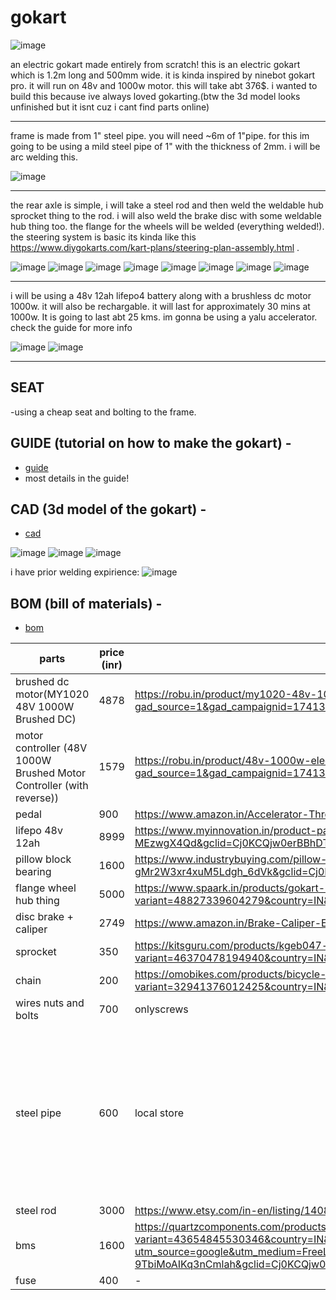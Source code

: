 # gokart

![image](https://github.com/user-attachments/assets/28825649-af80-4aaa-a721-d62e14c98028)

an electric gokart made entirely from scratch! this is an electric gokart which is 1.2m long and 500mm wide. it is kinda inspired by ninebot gokart pro. it will run on 48v and 1000w motor. this will take abt 376$. i wanted to build this because ive always loved gokarting.(btw the 3d model looks unfinished but it isnt cuz i cant find parts online)

---

frame is made from 1" steel pipe. you will need ~6m of 1"pipe. for this im going to be using a mild steel pipe of 1" with the thickness of 2mm. i will be arc welding this. 

![image](https://github.com/user-attachments/assets/cdd2d978-b8b7-432c-a208-fdc85f8fef1f)

---


the rear axle is simple, i will take a steel rod and then weld the weldable hub sprocket thing to the rod. i will also weld the brake disc with some weldable hub thing too. the flange for the wheels will be welded (everything welded!). the steering system is basic its kinda like this https://www.diygokarts.com/kart-plans/steering-plan-assembly.html .

![image](https://github.com/user-attachments/assets/11743bb5-2191-4ad1-93b8-42f2f4f824e6)
![image](https://github.com/user-attachments/assets/16e6af4b-e705-4d80-ae5c-9ad606fe9a18)
![image](https://github.com/user-attachments/assets/84a643fa-c8d4-47ab-bbd7-7d1176af8833)
![image](https://github.com/user-attachments/assets/18683f52-61df-490d-9924-3717ba691392)
![image](https://github.com/user-attachments/assets/3f1f1b0b-8488-48ed-bd54-7fccdc79f312)
![image](https://github.com/user-attachments/assets/fd5b127b-92c1-4bd8-b644-d7c966064f4c)
![image](https://github.com/user-attachments/assets/5809f60c-cf20-41a6-b2fc-80d0e6eb3fd1)
![image](https://github.com/user-attachments/assets/6d3a9daf-451a-42d3-b08d-11827b3ce80a)

---

i will be using a 48v 12ah lifepo4 battery along with a brushless dc motor 1000w. it will also be rechargable. it will last for approximately 30 mins at 1000w. It is going to last abt 25 kms. im gonna be using a yalu accelerator. check the guide for more info

![image](https://github.com/user-attachments/assets/12f13d8a-205f-41f1-809d-345ae465c790)
![image](https://github.com/user-attachments/assets/c9553607-0e18-4ab6-845e-e74599703e7a)


---

## SEAT
-using a cheap seat and bolting to the frame.

## GUIDE (tutorial on how to make the gokart) -
- [guide](https://docs.google.com/presentation/d/1KLbMqiQlSO5LmJ1qEjIzW0HaYhiOfqkQMV1bJqHJmUQ/edit?usp=sharing)
- most details in the guide!


## CAD (3d model of the gokart) - 
- [cad](https://a360.co/43lIhdm)

![image](https://github.com/user-attachments/assets/ab7aebe1-25c1-41ac-a766-6afc5724378b)
![image](https://github.com/user-attachments/assets/2e172096-387b-4491-b798-bc400338af28)
![image](https://github.com/user-attachments/assets/7ae0b8c9-1c10-4d2e-8531-664b1dd2a165)

i have prior welding expirience:
![image](https://github.com/user-attachments/assets/650b3076-6e30-460c-911f-2da147b555b0)



## BOM (bill of materials) -
- [bom](https://docs.google.com/spreadsheets/d/1LPSlbtKpX_TeVwNVUrJRe5h6A8NwFC940OG_mSA_TPQ/edit?usp=sharing)

| parts                                     | price (inr) | link                                                                                                                                                                                                                                                                                                                                                                                                                                                                                                                                                                                                                                                     | quantity                                                                                   |
|-------------------------------------------|-------------|----------------------------------------------------------------------------------------------------------------------------------------------------------------------------------------------------------------------------------------------------------------------------------------------------------------------------------------------------------------------------------------------------------------------------------------------------------------------------------------------------------------------------------------------------------------------------------------------------------------------------------------------------------|--------------------------------------------------------------------------------------------|
| brushed dc motor(MY1020 48V 1000W Brushed DC) | 4878        | https://robu.in/product/my1020-48v-1000w-electric-go-kart-brushed-dc-motor-with-foot/?gad_source=1&gad_campaignid=17413441824&gbraid=0AAAAADvLFWezANsYtoMKc0Iv6amYd1QYr&gclid=Cj0KCQjw0erBBhDTARIsAKO8iqSp_ugB0gDLAScbWdfDagcjW8mKkf57Be9DDXyhmfsAP_W5Zj3kEPIaAsmrEALw_wcB | 1                                                                                          |
| motor controller (48V 1000W Brushed Motor Controller (with reverse)) | 1579        | https://robu.in/product/48v-1000w-electric-vehicle-motor-brush-controller-scooter-motor/?gad_source=1&gad_campaignid=17413441824&gbraid=0AAAAADvLFWezANsYtoMKc0Iv6amYd1QYr&gclid=Cj0KCQjw0erBBhDTARIsAKO8iqQ28JkXBaimfa_Z0WQW6oJ_IjoT8sXxe2lT5BaUpLXyINwgkXzgdN8aAkN_EALw_wcB | 1                                                                                          |
| pedal                                     | 900         | https://www.amazon.in/Accelerator-Throttle-Rickshaw-Electric-eletric/dp/B0CPVNDHZB?source=ps-sl-shoppingads-lpcontext&ref_=fplfs&psc=1&smid=A349HX76H23DP6                                                                                                                                                                                                                                                                                                                                                                                                                | 1                                                                                          |
| lifepo 48v 12ah                           | 8999        | https://www.myinnovation.in/product-page/48v-12ah-ebike-e-scooty-toto-battery-lifepo4-lithium-iron-phosphet-battery?gad_source=1&gad_campaignid=19597394074&gbraid=0AAAAABThWGJantNgw0WcvTb-MEzwgX4Qd&gclid=Cj0KCQjw0erBBhDTARIsAKO8iqT9379AmOXNaNCttV0G8ZYr_qv7ybN0EYkPiMHR8JznLcV-WQWOcVgaAgXdEALw_wcB | 1                                                                                          |
| pillow block bearing                      | 1600        | https://www.industrybuying.com/pillow-block-bearings-ekd-BEA.PIL.626171457?utm_source=Google&utm_medium=PLA&utm_campaign=PLA_Longtail_GSTPref_troas&gad_source=1&gad_campaignid=21344143087&gbraid=0AAAAADesIl-gMr2W3xr4xuM5Ldgh_6dVk&gclid=Cj0KCQjw0erBBhDTARIsAKO8iqRu2CMSLpxayFjLvtK8acua4CQqc-Vh6Ua0ZVwwg6UAcyimgGkS2r8aAkirEALw_wcB | 4                                                                                          |
| flange wheel hub thing                    | 5000        | https://www.spaark.in/products/gokart-rear-wheel-hubs?variant=48827339604279&country=IN&currency=INR&utm_medium=product_sync&utm_source=google&utm_content=sag_organic&utm_campaign=sag_organic&srsltid=AfmBOooj1JGZHwGM9mdZ7uo6HQZZua15ViLOwmEPLdsU1Zwnn6_sQUXMWGQ                                                                                                                                            | 2                                                                                          |
| disc brake + caliper                      | 2749        | https://www.amazon.in/Brake-Caliper-Electric-Scooter-Adapter/dp/B091CWQFJ4?source=ps-sl-shoppingads-lpcontext&ref_=fplfs&psc=1&smid=A2QSP1UFZC8LEM&utm_source=chatgpt.com                                                                                                                                                                                                                                                                                                                                                                                                 | 1                                                                                          |
| sprocket                                  | 350         | https://kitsguru.com/products/kgeb047-motorcycle-54t-54-tooth-rear-drive-sprocket-tf8-for-47cc-49cc-mini-pocket-bike?variant=46370478194940&country=IN&currency=INR&utm_medium=product_sync&utm_source=google&utm_content=sag_organic&utm_campaign=sag_organic&srsltid=AfmBOorrP7pBAxP2HCT7tqklhHZpvAKNohnFESuaTt3ey_nWR-Kzmo-MjC4                                                   | 1                                                                                          |
| chain                                     | 200         | https://omobikes.com/products/bicycle-spare-parts-chain-single-speed?variant=32941376012425&country=IN&currency=INR&utm_medium=product_sync&utm_source=google&utm_content=sag_organic&utm_campaign=sag_organic&srsltid=AfmBOoreGNcQVXChF2CRfuIcr4MZGsgpP1BLxlxtxc11SPRAbC1Aih2Qo0Q                                                                             | 1                                                                                          |
| wires nuts and bolts                      | 700         | onlyscrews                                                                                                                                                                                                                                                                                                                                                                                                                                                                                                                                                                                                                                               | -                                                                                          |
| steel pipe                                | 600         | local store                                                                                                                                                                                                                                                                                                                                                                                                                                                                                                                                                                                                                                              | (600x2 + 215x2 + 50x2 + 200x2 + 170x2 + 320 + 410 + 560 + 140x2 + 290 + 575 + 450x2)mm = 5805mm = 5.805m = ~6m |
| steel rod                                 | 3000        | https://www.etsy.com/in-en/listing/1408721002/1-diameter-steel-rod-round-solid-rod?variation0=3277450657                                                                                                                                                                                                                                                                                                                                                                                                                                                                 | 600mm                                                                                      |
| bms                                       | 1600        | https://quartzcomponents.com/products/daly-lifepo4-16s-48v-40a-waterproof-battery-management-system-bms-protection-board?variant=43654845530346&country=IN&currency=INR&utm_medium=product_sync&utm_source=google&utm_content=sag_organic&utm_campaign=sag_organic?utm_source=google&utm_medium=FreeListings&gad_source=1&gad_campaignid=20396578075&gbraid=0AAAAACPPFdNyKfm-9TbiMoAIKq3nCmlah&gclid=Cj0KCQjw0erBBhDTARIsAKO8iqQiF390o79MtME_RitSpqAb8EHut8btuFoHuICKs47q90ljyQOV1aEaAom1EALw_wcB | 1                                                                                          |
| fuse                                      | 400         | -                                                                                                                                                                                                                                                                                                                                                                                                                                                                                                                                                                                                                                                        | 1                                                                                          |

